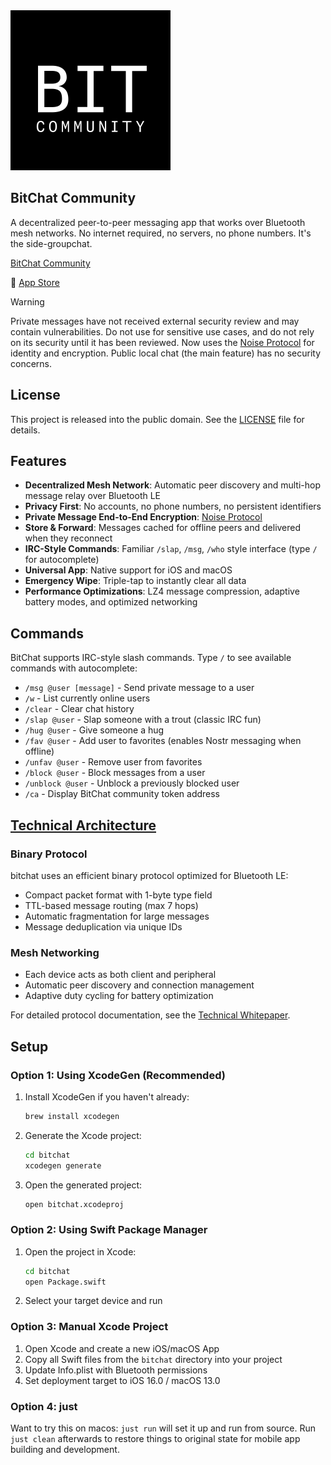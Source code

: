 <img width="256" height="256" alt="BitChat Community Logo" src="bitchat/Assets.xcassets/AppIcon.appiconset/icon_1024x1024.png" />

## BitChat Community

A decentralized peer-to-peer messaging app that works over Bluetooth mesh networks. No internet required, no servers, no phone numbers. It's the side-groupchat. 

[BitChat Community](https://bitchat.community)

📲 [App Store](https://apps.apple.com/us/app/bitchat-community/id6748219622)

> [!WARNING]
> Private messages have not received external security review and may contain vulnerabilities. Do not use for sensitive use cases, and do not rely on its security until it has been reviewed. Now uses the [Noise Protocol](http://www.noiseprotocol.org) for identity and encryption. Public local chat (the main feature) has no security concerns. 


## License

This project is released into the public domain. See the [LICENSE](LICENSE) file for details.


## Features

- **Decentralized Mesh Network**: Automatic peer discovery and multi-hop message relay over Bluetooth LE
- **Privacy First**: No accounts, no phone numbers, no persistent identifiers
- **Private Message End-to-End Encryption**: [Noise Protocol](http://noiseprotocol.org)
- **Store & Forward**: Messages cached for offline peers and delivered when they reconnect
- **IRC-Style Commands**: Familiar `/slap`, `/msg`, `/who` style interface (type `/` for autocomplete)
- **Universal App**: Native support for iOS and macOS
- **Emergency Wipe**: Triple-tap to instantly clear all data
- **Performance Optimizations**: LZ4 message compression, adaptive battery modes, and optimized networking


## Commands

BitChat supports IRC-style slash commands. Type `/` to see available commands with autocomplete:

- `/msg @user [message]` - Send private message to a user
- `/w` - List currently online users
- `/clear` - Clear chat history
- `/slap @user` - Slap someone with a trout (classic IRC fun)
- `/hug @user` - Give someone a hug
- `/fav @user` - Add user to favorites (enables Nostr messaging when offline)
- `/unfav @user` - Remove user from favorites
- `/block @user` - Block messages from a user
- `/unblock @user` - Unblock a previously blocked user
- `/ca` - Display BitChat community token address


## [Technical Architecture](https://deepwiki.com/permissionlesstech/bitchat)

### Binary Protocol
bitchat uses an efficient binary protocol optimized for Bluetooth LE:
- Compact packet format with 1-byte type field
- TTL-based message routing (max 7 hops)
- Automatic fragmentation for large messages
- Message deduplication via unique IDs

### Mesh Networking
- Each device acts as both client and peripheral
- Automatic peer discovery and connection management
- Adaptive duty cycling for battery optimization

For detailed protocol documentation, see the [Technical Whitepaper](WHITEPAPER.md).


## Setup

### Option 1: Using XcodeGen (Recommended)

1. Install XcodeGen if you haven't already:
   ```bash
   brew install xcodegen
   ```

2. Generate the Xcode project:
   ```bash
   cd bitchat
   xcodegen generate
   ```

3. Open the generated project:
   ```bash
   open bitchat.xcodeproj
   ```

### Option 2: Using Swift Package Manager

1. Open the project in Xcode:
   ```bash
   cd bitchat
   open Package.swift
   ```

2. Select your target device and run

### Option 3: Manual Xcode Project

1. Open Xcode and create a new iOS/macOS App
2. Copy all Swift files from the `bitchat` directory into your project
3. Update Info.plist with Bluetooth permissions
4. Set deployment target to iOS 16.0 / macOS 13.0

### Option 4: just

Want to try this on macos: `just run` will set it up and run from source. 
Run `just clean` afterwards to restore things to original state for mobile app building and development.
